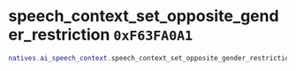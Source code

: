 # speech_context_set_opposite_gender_restriction `0xF63FA0A1`

```lua
natives.ai_speech_context.speech_context_set_opposite_gender_restriction(_unk0 --[[ integer ]])
```